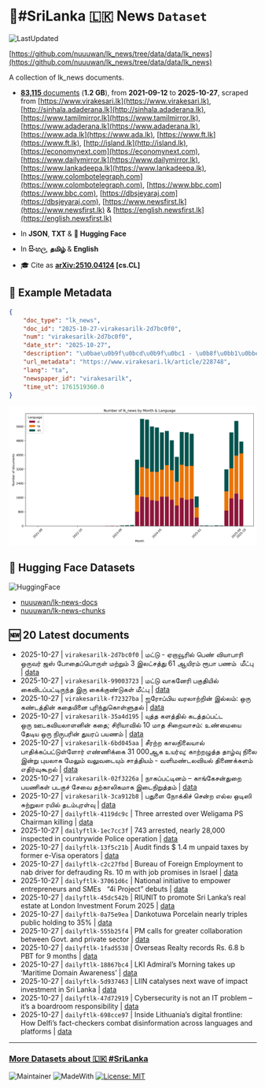 # 📄#SriLanka 🇱🇰 News `Dataset`

![LastUpdated](https://img.shields.io/badge/last_updated-2025--10--27_05:15:41-green)

[https://github.com/nuuuwan/lk_news/tree/data/data/lk_news](https://github.com/nuuuwan/lk_news/tree/data/data/lk_news)

A collection of lk_news documents.

- [**83,115** documents](https://github.com/nuuuwan/lk_news/tree/data/data/lk_news) (**1.2 GB**), from **2021-09-12** to **2025-10-27**, scraped from [https://www.virakesari.lk](https://www.virakesari.lk), [http://sinhala.adaderana.lk](http://sinhala.adaderana.lk), [https://www.tamilmirror.lk](https://www.tamilmirror.lk), [https://www.adaderana.lk](https://www.adaderana.lk), [https://www.ada.lk](https://www.ada.lk), [https://www.ft.lk](https://www.ft.lk), [http://island.lk](http://island.lk), [https://economynext.com](https://economynext.com), [https://www.dailymirror.lk](https://www.dailymirror.lk), [https://www.lankadeepa.lk](https://www.lankadeepa.lk), [https://www.colombotelegraph.com](https://www.colombotelegraph.com), [https://www.bbc.com](https://www.bbc.com), [https://dbsjeyaraj.com](https://dbsjeyaraj.com), [https://www.newsfirst.lk](https://www.newsfirst.lk) & [https://english.newsfirst.lk](https://english.newsfirst.lk)

- In **JSON**, **TXT** & **🤗 Hugging Face**

- In **සිංහල**, **தமிழ்** & **English**

- 🎓 Cite as **[arXiv:2510.04124](https://arxiv.org/abs/2510.04124) [cs.CL]**

## 📝 Example Metadata

```json
{
    "doc_type": "lk_news",
    "doc_id": "2025-10-27-virakesarilk-2d7bc0f0",
    "num": "virakesarilk-2d7bc0f0",
    "date_str": "2025-10-27",
    "description": "\u0bae\u0b9f\u0bcd\u0b9f\u0bc1 - \u0b8f\u0bb1\u0bbe\u0bb5\u0bc2\u0bb0\u0bbf\u0bb2\u0bcd \u0baa\u0bc6\u0ba3\u0bcd \u0bb5\u0bbf\u0baf\u0bbe\u0baa\u0bbe\u0bb0\u0bbf \u0b92\u0bb0\u0bc1\u0bb5\u0bb0\u0bcd \u0b9c\u0bb8\u0bcd \u0baa\u0bcb\u0ba4\u0bc8\u0baa\u0bcd\u0baa\u0bca\u0bb0\u0bc1\u0bb3\u0bcd \u0bae\u0bb1\u0bcd\u0bb1\u0bc1\u0bae\u0bcd 3 \u0b87\u0bb2\u0b9f\u0bcd\u0b9a\u0ba4\u0bcd\u0ba4\u0bc1 61 \u0b86\u0baf\u0bbf\u0bb0\u0bae\u0bcd \u0bb0\u0bc2\u0baa\u0bbe \u0baa\u0ba3\u0bae\u0bcd\u00a0 \u0bae\u0bc0\u0b9f\u0bcd\u0baa\u0bc1",
    "url_metadata": "https://www.virakesari.lk/article/228748",
    "lang": "ta",
    "newspaper_id": "virakesarilk",
    "time_ut": 1761519360.0
}
```

![Chart](https://raw.githubusercontent.com/nuuuwan/lk_news/refs/heads/data/data/lk_news/docs_by_month_and_lang.png)

## 🤗 Hugging Face Datasets

![HuggingFace](https://img.shields.io/badge/-HuggingFace-FDEE21?style=for-the-badge&logo=HuggingFace)

- [nuuuwan/lk-news-docs](https://huggingface.co/datasets/nuuuwan/lk-news-docs)
- [nuuuwan/lk-news-chunks](https://huggingface.co/datasets/nuuuwan/lk-news-chunks)

## 🆕 20 Latest documents

- 2025-10-27 | `virakesarilk-2d7bc0f0` | மட்டு - ஏறாவூரில் பெண் வியாபாரி ஒருவர் ஜஸ் போதைப்பொருள் மற்றும் 3 இலட்சத்து 61 ஆயிரம் ரூபா பணம்  மீட்பு | [data](https://github.com/nuuuwan/lk_news/tree/data/data/lk_news/2020s/2025/2025-10-27-virakesarilk-2d7bc0f0)
- 2025-10-27 | `virakesarilk-99003723` | மட்டு வாகனேரி பகுதியில் கைவிடப்பட்டிருந்த இரு கைக்குண்டுகள் மீட்பு | [data](https://github.com/nuuuwan/lk_news/tree/data/data/lk_news/2020s/2025/2025-10-27-virakesarilk-99003723)
- 2025-10-27 | `virakesarilk-f72327ba` | ஐரோப்பிய வரலாற்றின் இல்லம்: ஒரு கண்டத்தின் கதையினை புரிந்துகொள்ளுதல் | [data](https://github.com/nuuuwan/lk_news/tree/data/data/lk_news/2020s/2025/2025-10-27-virakesarilk-f72327ba)
- 2025-10-27 | `virakesarilk-35a4d195` | யுத்த களத்தில் கடத்தப்பட்ட ஒரு ஊடகவியலாளனின் கதை; சிரியாவில் 10 மாத சிறைவாசம்: உண்மையை தேடிய ஒரு நிருபரின் துயரப் பயணம் | [data](https://github.com/nuuuwan/lk_news/tree/data/data/lk_news/2020s/2025/2025-10-27-virakesarilk-35a4d195)
- 2025-10-27 | `virakesarilk-6bd045aa` | சீரற்ற காலநிலையால் பாதிக்கப்பட்டுள்ளோர் எண்ணிக்கை 31 000ஆக உயர்வு; காற்றழுத்த தாழ்வு நிலை இன்று புயலாக மேலும் வலுவடையும் சாத்தியம் - வளிமண்டலவியல் திணைக்களம் எதிர்வுகூறல் | [data](https://github.com/nuuuwan/lk_news/tree/data/data/lk_news/2020s/2025/2025-10-27-virakesarilk-6bd045aa)
- 2025-10-27 | `virakesarilk-02f3226a` | நாகப்பட்டினம் – காங்கேசன்துறை பயணிகள் படகுச் சேவை தற்காலிகமாக இடைநிறுத்தம் | [data](https://github.com/nuuuwan/lk_news/tree/data/data/lk_news/2020s/2025/2025-10-27-virakesarilk-02f3226a)
- 2025-10-27 | `virakesarilk-3ca912b8` | பதுளை நோக்கிச் சென்ற எல்ல ஒடிஸி சுற்றுலா ரயில் தடம்புரள்வு | [data](https://github.com/nuuuwan/lk_news/tree/data/data/lk_news/2020s/2025/2025-10-27-virakesarilk-3ca912b8)
- 2025-10-27 | `dailyftlk-4119dc9c` | Three arrested over Weligama PS Chairman killing | [data](https://github.com/nuuuwan/lk_news/tree/data/data/lk_news/2020s/2025/2025-10-27-dailyftlk-4119dc9c)
- 2025-10-27 | `dailyftlk-1ec7cc3f` | 743 arrested, nearly 28,000 inspected in countrywide Police operation | [data](https://github.com/nuuuwan/lk_news/tree/data/data/lk_news/2020s/2025/2025-10-27-dailyftlk-1ec7cc3f)
- 2025-10-27 | `dailyftlk-13f5c21b` | Audit finds $ 1.4 m unpaid taxes by former e-Visa operators | [data](https://github.com/nuuuwan/lk_news/tree/data/data/lk_news/2020s/2025/2025-10-27-dailyftlk-13f5c21b)
- 2025-10-27 | `dailyftlk-c2c27fbd` | Bureau of Foreign Employment to nab driver for defrauding Rs. 10 m with job promises in Israel | [data](https://github.com/nuuuwan/lk_news/tree/data/data/lk_news/2020s/2025/2025-10-27-dailyftlk-c2c27fbd)
- 2025-10-27 | `dailyftlk-37061d6c` | National initiative to empower entrepreneurs and SMEs   “4i Project” debuts | [data](https://github.com/nuuuwan/lk_news/tree/data/data/lk_news/2020s/2025/2025-10-27-dailyftlk-37061d6c)
- 2025-10-27 | `dailyftlk-45dc542b` | RIUNIT to promote Sri Lanka’s  real estate at London  Investment Forum 2025 | [data](https://github.com/nuuuwan/lk_news/tree/data/data/lk_news/2020s/2025/2025-10-27-dailyftlk-45dc542b)
- 2025-10-27 | `dailyftlk-0a75e9ea` | Dankotuwa Porcelain nearly triples public holding to 35% | [data](https://github.com/nuuuwan/lk_news/tree/data/data/lk_news/2020s/2025/2025-10-27-dailyftlk-0a75e9ea)
- 2025-10-27 | `dailyftlk-555b25f4` | PM calls for greater collaboration between Govt. and private sector | [data](https://github.com/nuuuwan/lk_news/tree/data/data/lk_news/2020s/2025/2025-10-27-dailyftlk-555b25f4)
- 2025-10-27 | `dailyftlk-1fad5538` | Overseas Realty records Rs. 6.8 b PBT for 9 months | [data](https://github.com/nuuuwan/lk_news/tree/data/data/lk_news/2020s/2025/2025-10-27-dailyftlk-1fad5538)
- 2025-10-27 | `dailyftlk-18867bc4` | LKI Admiral’s Morning takes up ‘Maritime Domain Awareness’ | [data](https://github.com/nuuuwan/lk_news/tree/data/data/lk_news/2020s/2025/2025-10-27-dailyftlk-18867bc4)
- 2025-10-27 | `dailyftlk-5d937463` | LIIN catalyses next wave of impact investment in Sri Lanka | [data](https://github.com/nuuuwan/lk_news/tree/data/data/lk_news/2020s/2025/2025-10-27-dailyftlk-5d937463)
- 2025-10-27 | `dailyftlk-47d72919` | Cybersecurity is not an IT problem – it’s a boardroom responsibility | [data](https://github.com/nuuuwan/lk_news/tree/data/data/lk_news/2020s/2025/2025-10-27-dailyftlk-47d72919)
- 2025-10-27 | `dailyftlk-698cce97` | Inside Lithuania’s digital frontline: How Delfi’s fact-checkers combat disinformation across languages and platforms | [data](https://github.com/nuuuwan/lk_news/tree/data/data/lk_news/2020s/2025/2025-10-27-dailyftlk-698cce97)

---

### [More Datasets about 🇱🇰 #SriLanka](https://github.com/nuuuwan/lk_datasets)

![Maintainer](https://img.shields.io/badge/maintainer-nuuuwan-red)
![MadeWith](https://img.shields.io/badge/made_with-python-blue)
[![License: MIT](https://img.shields.io/badge/License-MIT-yellow.svg)](https://opensource.org/licenses/MIT)

